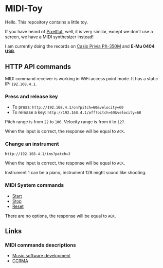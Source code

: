 # MIDI-Toy

Hello. This repository contains a little toy.

If you have heard of [Pixelflut](https://github.com/defnull/pixelflut), well, it is very similar,
except we don't use a screen, we have a MIDI synthesizer instead!

I am currently doing the records on [Casio Privia PX-350M](https://www.casio-intl.com/mea/en/emi/products/px350m/) and **E-Mu 0404 USB**.

## HTTP API commands

MIDI command receiver is working in WiFi access point mode. It has a static IP: `192.168.4.1`.

### Press and release key

* To press: `http://192.168.4.1/on?pitch=60&velocity=60`
* To release a key: `http://192.168.4.1/off?pitch=60&velocity=60`

Pitch range is from `22` to `106`.
Velocity range is from `0` to `127`.

When the input is correct, the response will be equal to `ACK`.

### Change an instrument

`http://192.168.4.1/ins?patch=3`

When the input is correct, the response will be equal to `ACK`.

Instrument 1 can be a piano, instrument 128 might sound like shooting.

### MIDI System commands

* [Start](http://192.168.4.1/start)
* [Stop](http://192.168.4.1/stop)
* [Reset](http://192.168.4.1/reset)

There are no options, the response will be equal to `ACK`.

## Links

### MIDI commands descriptions

* [Music software development](http://www.music-software-development.com/midi-tutorial.html)
* [CCRMA](https://ccrma.stanford.edu/~craig/articles/linuxmidi/misc/essenmidi.html)
